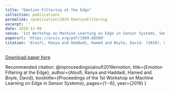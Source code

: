 ```yaml
---
title: "Emotion Filtering at the Edge"
collection: publications
permalink: /publication/2019-EmotionFiltering
excerpt: ''
date: 2019-11-09
venue: '1st Workshop on Machine Learning on Edge in Sensor Systems, SenSys 2019, 2019'
paperurl: 'https://arxiv.org/pdf/1909.08500'
citation: 'Aloufi, Ranya and Haddadi, Hamed and Boyle, David. (2019). &quot;Emotion Filtering at the Edge.&quot;'
---
```



[Download paper here](https://arxiv.org/pdf/1909.08500)

Recommended citation:
@inproceedings{aloufi2019emotion,
  title={Emotion Filtering at the Edge},
  author={Aloufi, Ranya and Haddadi, Hamed and Boyle, David},
  booktitle={Proceedings of the 1st Workshop on Machine Learning on Edge in Sensor Systems},
  pages={1--6},
  year={2019}
}
